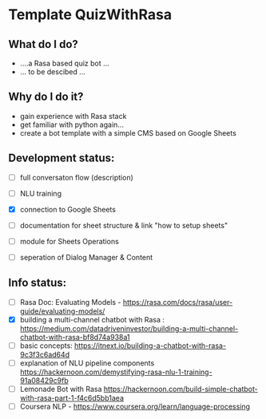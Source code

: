 # Template QuizWithRasa

What do I do?
- 
- ....a Rasa based quiz bot ...
- ... to be descibed ... 


Why do I do it?
- 
- gain experience with Rasa stack
- get familiar with python again...
- create a bot template with a simple CMS based on Google Sheets


Development status:  
- 
- [ ] full conversaton flow (description)
- [ ] NLU training
- [x] connection to Google Sheets 
- [ ] documentation for sheet structure & link "how to setup sheets"
- [ ] module for Sheets Operations
- [ ] seperation of Dialog Manager & Content


Info  status:  
- 
- [ ] Rasa Doc: Evaluating Models - https://rasa.com/docs/rasa/user-guide/evaluating-models/
- [x] building a multi-channel chatbot with Rasa : https://medium.com/datadriveninvestor/building-a-multi-channel-chatbot-with-rasa-bf8d74a938a1
- [ ] basic concepts: https://itnext.io/building-a-chatbot-with-rasa-9c3f3c6ad64d
- [ ] explanation of NLU pipeline components  https://hackernoon.com/demystifying-rasa-nlu-1-training-91a08429c9fb
- [ ] Lemonade Bot with Rasa https://hackernoon.com/build-simple-chatbot-with-rasa-part-1-f4c6d5bb1aea
- [ ] Coursera NLP - https://www.coursera.org/learn/language-processing
